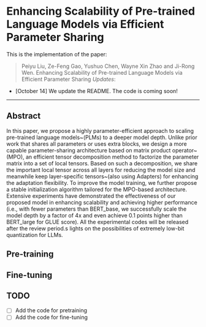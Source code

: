 # Enhancing Scalability of Pre-trained Language Models via Efficient Parameter Sharing

This is the implementation of the paper:
> Peiyu Liu, Ze-Feng Gao, Yushuo Chen, Wayne Xin Zhao and Ji-Rong Wen. Enhancing Scalability of Pre-trained Language Models via Efficient Parameter Sharing
*Updates*:

* [October 14] We update the README. The code is coming soon!

---
## Abstract
In this paper, we propose a highly parameter-efficient approach to scaling pre-trained language models~(PLMs) to a deeper model depth. 
Unlike prior work that shares all parameters or uses extra blocks, we design a more capable parameter-sharing architecture based on  matrix product operator~(MPO), an efficient tensor decomposition method to factorize the parameter matrix into a set of local tensors. Based on such a decomposition,  we share the important local tensor across all layers for reducing the model size and meanwhile keep layer-specific tensors~(also using Adapters) for enhancing the adaptation flexibility. To improve the model training, we further propose a stable initialization algorithm tailored for the MPO-based architecture. Extensive experiments have demonstrated the effectiveness of our proposed model in enhancing scalability and achieving higher performance (i.e., with fewer parameters than BERT_base, we successfully scale the model depth by a factor of 4x and even achieve 0.1 points higher than BERT_large for GLUE score). All the experimental codes will be released after the review period.s lights on the possibilities of extremely low-bit quantization for LLMs.

## Pre-training

## Fine-tuning

## TODO
- [ ] Add the code for pretraining
- [ ] Add the code for fine-tuning
